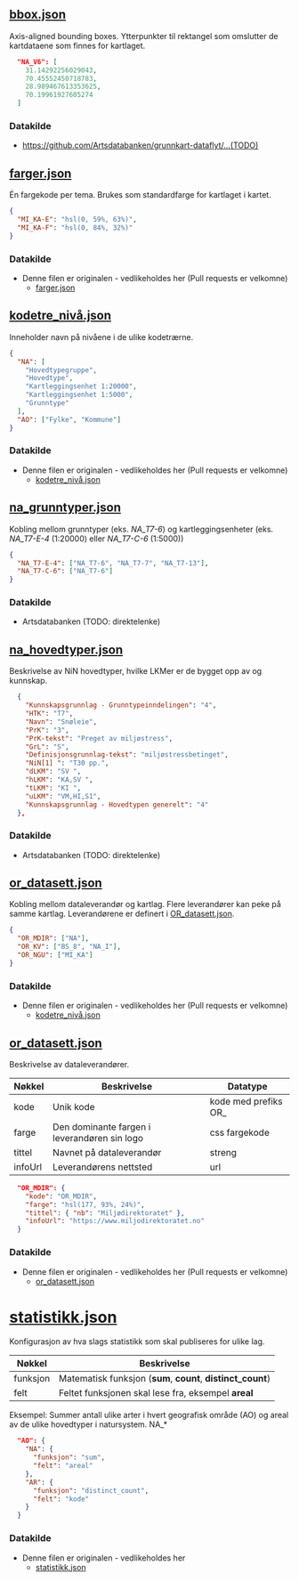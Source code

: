 ## [bbox.json](bbox.json)

Axis-aligned bounding boxes. Ytterpunkter til rektangel som omslutter de kartdataene som finnes for kartlaget.

```json
  "NA_V6": [
    31.14292256029043,
    70.45552450718783,
    28.989467613353625,
    70.19961927605274
  ]
```

### Datakilde

* https://github.com/Artsdatabanken/grunnkart-dataflyt/...(TODO)

## [farger.json](farger.json)

Én fargekode per tema. Brukes som standardfarge for kartlaget i kartet.

```json
{
  "MI_KA-E": "hsl(0, 59%, 63%)",
  "MI_KA-F": "hsl(0, 84%, 32%)"
}
```

### Datakilde

* Denne filen er originalen - vedlikeholdes her (Pull requests er velkomne)
  * [farger.json](farger.json)

## [kodetre_nivå.json](kodetre_nivå.json)

Inneholder navn på nivåene i de ulike kodetrærne.

```json
{
  "NA": [
    "Hovedtypegruppe",
    "Hovedtype",
    "Kartleggingsenhet 1:20000",
    "Kartleggingsenhet 1:5000",
    "Grunntype"
  ],
  "AO": ["Fylke", "Kommune"]
}
```

### Datakilde

* Denne filen er originalen - vedlikeholdes her (Pull requests er velkomne)
  * [kodetre_nivå.json](kodetre_nivå.json)

## [na_grunntyper.json](na_grunntyper.json)

Kobling mellom grunntyper (eks. _NA_T7-6_) og kartleggingsenheter (eks. _NA_T7-E-4_ (1:20000) eller _NA_T7-C-6_ (1:5000))

```json
{
  "NA_T7-E-4": ["NA_T7-6", "NA_T7-7", "NA_T7-13"],
  "NA_T7-C-6": ["NA_T7-6"]
}
```

### Datakilde

* Artsdatabanken (TODO: direktelenke)

## [na_hovedtyper.json](na_hovedtyper.json)

Beskrivelse av NiN hovedtyper, hvilke LKMer er de bygget opp av og kunnskap.

```json
  {
    "Kunnskapsgrunnlag - Grunntypeinndelingen": "4",
    "HTK": "T7",
    "Navn": "Snøleie",
    "PrK": "3",
    "PrK-tekst": "Preget av miljøstress",
    "GrL": "S",
    "Definisjonsgrunnlag-tekst": "miljøstressbetinget",
    "NiN[1] ": "T30 pp.",
    "dLKM": "SV ",
    "hLKM": "KA,SV ",
    "tLKM": "KI ",
    "uLKM": "VM,HI,S1",
    "Kunnskapsgrunnlag - Hovedtypen generelt": "4"
  },
```

### Datakilde

* Artsdatabanken (TODO: direktelenke)

## [or_datasett.json](or_datasett.json)

Kobling mellom dataleverandør og kartlag. Flere leverandører kan peke på samme kartlag. Leverandørene er definert i [OR_datasett.json](OR_datasett.json).

```json
{
  "OR_MDIR": ["NA"],
  "OR_KV": ["BS_8", "NA_I"],
  "OR_NGU": ["MI_KA"]
}
```

### Datakilde

* Denne filen er originalen - vedlikeholdes her (Pull requests er velkomne)
  * [kodetre_nivå.json](kodetre_nivå.json)

## [or_datasett.json](or_datasett.json)

Beskrivelse av dataleverandører.

| Nøkkel  | Beskrivelse                                  | Datatype              |
| ------- | -------------------------------------------- | --------------------- |
| kode    | Unik kode                                    | kode med prefiks OR\_ |
| farge   | Den dominante fargen i leverandøren sin logo | css fargekode         |
| tittel  | Navnet på dataleverandør                     | streng                |
| infoUrl | Leverandørens nettsted                       | url                   |

```json
  "OR_MDIR": {
    "kode": "OR_MDIR",
    "farge": "hsl(177, 93%, 24%)",
    "tittel": { "nb": "Miljødirektoratet" },
    "infoUrl": "https://www.miljodirektoratet.no"
  }
```

### Datakilde

* Denne filen er originalen - vedlikeholdes her (Pull requests er velkomne)
  * [or_datasett.json](or_datasett.json)

# [statistikk.json](statistikk.json)

Konfigurasjon av hva slags statistikk som skal publiseres for ulike lag.

| Nøkkel   | Beskrivelse                                                  |
| -------- | ------------------------------------------------------------ |
| funksjon | Matematisk funksjon (**sum**, **count**, **distinct_count**) |
| felt     | Feltet funksjonen skal lese fra, eksempel **areal**          |

Eksempel: Summer antall ulike arter i hvert geografisk område (AO) og areal av de ulike hovedtyper i natursystem. NA\_\*

```json
  "AO": {
    "NA": {
      "funksjon": "sum",
      "felt": "areal"
    },
    "AR": {
      "funksjon": "distinct_count",
      "felt": "kode"
    }
  }
```

### Datakilde

* Denne filen er originalen - vedlikeholdes her
  * [statistikk.json](statistikk.json)
